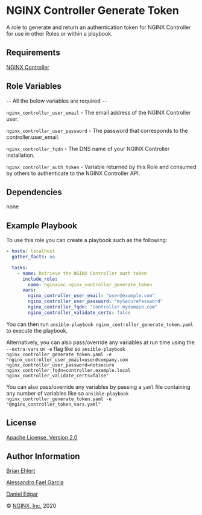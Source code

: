 NGINX Controller Generate Token
===============================

A role to generate and return an authentication token for NGINX Controller for use in other Roles or within a playbook.

Requirements
------------

[NGINX Controller](https://www.nginx.com/products/nginx-controller/)

Role Variables
--------------

-- All the below variables are required --

`nginx_controller_user_email` - The email address of the NGINX Controller user.

`nginx_controller_user_password` - The password that corresponds to the controller.user_email.

`nginx_controller_fqdn` - The DNS name of your NGINX Controller installation.

`nginx_controller_auth_token` - Variable returned by this Role and consumed by others to authenticate to the NGINX Controller API.

Dependencies
------------

none

Example Playbook
----------------

To use this role you can create a playbook such as the following:

```yaml
- hosts: localhost
  gather_facts: no

  tasks:
    - name: Retrieve the NGINX Controller auth token
      include_role:
        name: nginxinc.nginx_controller_generate_token
      vars:
        nginx_controller_user_email: "user@example.com"
        nginx_controller_user_password: "mySecurePassword"
        nginx_controller_fqdn: "controller.mydomain.com"
        nginx_controller_validate_certs: false
```

You can then run `ansible-playbook nginx_controller_generate_token.yaml` to execute the playbook.

Alternatively, you can also pass/override any variables at run time using the `--extra-vars` or `-e` flag like so `ansible-playbook nginx_controller_generate_token.yaml -e "nginx_controller_user_email=user@company.com nginx_controller_user_password=notsecure nginx_controller_fqdn=controller.example.local nginx_controller_validate_certs=false"`

You can also pass/override any variables by passing a `yaml` file containing any number of variables like so `ansible-playbook nginx_controller_generate_token.yaml -e "@nginx_controller_token_vars.yaml"`

License
-------

[Apache License, Version 2.0](./LICENSE)

Author Information
------------------

[Brian Ehlert](https://github.com/brianehlert)

[Alessandro Fael Garcia](https://github.com/alessfg)

[Daniel Edgar](https://github.com/aknot242)

&copy; [NGINX, Inc.](https://www.nginx.com/) 2020
